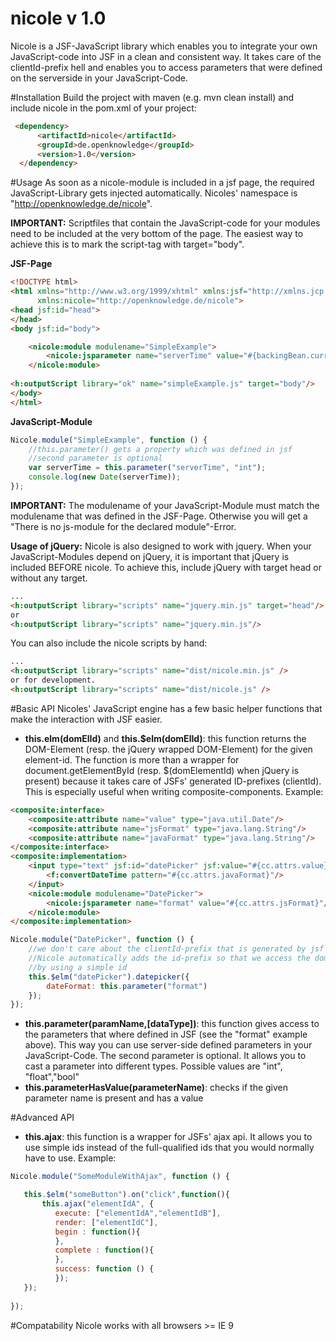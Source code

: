 # nicole v 1.0
Nicole is a JSF-JavaScript library which enables you to integrate your own JavaScript-code into JSF in a clean and consistent way. It takes care of the clientId-prefix hell and enables you to access parameters that were defined on the serverside in your JavaScript-Code.

#Installation
Build the project with maven (e.g. mvn clean install) and include nicole in the pom.xml of your project:
```html
 <dependency>
      <artifactId>nicole</artifactId>
      <groupId>de.openknowledge</groupId>
      <version>1.0</version>
  </dependency>
```

#Usage
As soon as a nicole-module is included in a jsf page, the required JavaScript-Library gets injected automatically. 
Nicoles' namespace is "http://openknowledge.de/nicole".

<b>IMPORTANT:</b> Scriptfiles that contain the JavaScript-code for your modules need to be included at the very bottom of the page. The easiest way to achieve this is to mark the script-tag with target="body".

<b>JSF-Page</b>
```html
<!DOCTYPE html>
<html xmlns="http://www.w3.org/1999/xhtml" xmlns:jsf="http://xmlns.jcp.org/jsf" xmlns:h="http://xmlns.jcp.org/jsf/html"
      xmlns:nicole="http://openknowledge.de/nicole">
<head jsf:id="head">
</head>
<body jsf:id="body">

    <nicole:module modulename="SimpleExample">
        <nicole:jsparameter name="serverTime" value="#{backingBean.currentTime}"/>
    </nicole:module>
    
<h:outputScript library="ok" name="simpleExample.js" target="body"/>
</body>
</html>
```
<b>JavaScript-Module</b>

```javascript
Nicole.module("SimpleExample", function () {
    //this.parameter() gets a property which was defined in jsf
    //second parameter is optional
    var serverTime = this.parameter("serverTime", "int");
    console.log(new Date(serverTime));
});
```

<b>IMPORTANT:</b> The modulename of your JavaScript-Module must match the modulename that was defined in the JSF-Page. Otherwise you will get a "There is no js-module for the declared module"-Error. 

<b>Usage of jQuery:</b>
Nicole is also designed to work with jquery. When your JavaScript-Modules depend on jQuery, it is important that jQuery is included BEFORE nicole. To achieve this, include jQuery with target head or without any target.

```html
...
<h:outputScript library="scripts" name="jquery.min.js" target="head"/>
or
<h:outputScript library="scripts" name="jquery.min.js"/>
```
You can also include the nicole scripts by hand:
```html
...
<h:outputScript library="scripts" name="dist/nicole.min.js" />
or for development.
<h:outputScript library="scripts" name="dist/nicole.js" />
```

#Basic API
Nicoles' JavaScript engine has a few basic helper functions that make the interaction with JSF easier.

- <b>this.elm(domElId)</b> and <b>this.$elm(domElId)</b>: this function returns the DOM-Element (resp. the jQuery wrapped DOM-Element) for the given element-id. The function is more than a wrapper for document.getElementById (resp. $(domElementId) when jQuery is present) because it takes care of JSFs' generated ID-prefixes (clientId). This is especially useful when writing composite-components. Example:
```html
<composite:interface>
    <composite:attribute name="value" type="java.util.Date"/>
    <composite:attribute name="jsFormat" type="java.lang.String"/>
    <composite:attribute name="javaFormat" type="java.lang.String"/>
</composite:interface>
<composite:implementation>
    <input type="text" jsf:id="datePicker" jsf:value="#{cc.attrs.value}">
        <f:convertDateTime pattern="#{cc.attrs.javaFormat}"/>
    </input>
    <nicole:module modulename="DatePicker">
        <nicole:jsparameter name="format" value="#{cc.attrs.jsFormat}"/>
    </nicole:module>
</composite:implementation>
```

```javascript
Nicole.module("DatePicker", function () {
    //we don't care about the clientId-prefix that is generated by jsf here. 
    //Nicole automatically adds the id-prefix so that we access the dom-element
    //by using a simple id
    this.$elm("datePicker").datepicker({
        dateFormat: this.parameter("format")
    });
});
```
- <b>this.parameter(paramName,[dataType])</b>: this function gives access to the parameters that where defined in JSF (see the "format" example above). This way you can use server-side defined parameters in your JavaScript-Code. The second parameter is optional. It allows you to cast a parameter into different types. Possible values are "int", "float","bool"
- <b>this.parameterHasValue(parameterName)</b>: checks if the given parameter name is present and has a value 

#Advanced API

- <b>this.ajax</b>: this function is a wrapper for JSFs' ajax api. It allows you to use simple ids instead of the full-qualified ids that you would normally have to use. Example:

```javascript
Nicole.module("SomeModuleWithAjax", function () {

   this.$elm("someButton").on("click",function(){
       this.ajax("elementIdA", {
          execute: ["elementIdA","elementIdB"],
          render: ["elementIdC"],
          begin : function(){
          },
          complete : function(){
          },
          success: function () {
          });
   });
  
});

 ```                      



#Compatability
Nicole works with all browsers >= IE 9

